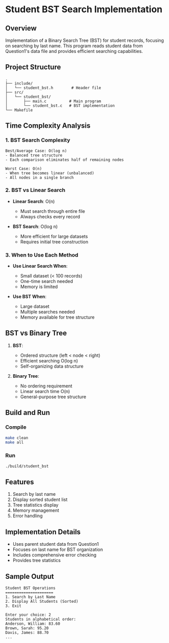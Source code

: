 # Student BST Search Implementation

## Overview
Implementation of a Binary Search Tree (BST) for student records, focusing on searching by last name. This program reads student data from Question1's data file and provides efficient searching capabilities.

## Project Structure
```
.
├── include/
│   └── student_bst.h        # Header file
├── src/
│   └── student_bst/
│       ├── main.c          # Main program
│       └── student_bst.c   # BST implementation
└── Makefile
```

## Time Complexity Analysis

### 1. BST Search Complexity
```
Best/Average Case: O(log n)
- Balanced tree structure
- Each comparison eliminates half of remaining nodes

Worst Case: O(n)
- When tree becomes linear (unbalanced)
- All nodes in a single branch
```

### 2. BST vs Linear Search
- **Linear Search**: O(n)
  - Must search through entire file
  - Always checks every record

- **BST Search**: O(log n)
  - More efficient for large datasets
  - Requires initial tree construction

### 3. When to Use Each Method
- **Use Linear Search When**:
  - Small dataset (< 100 records)
  - One-time search needed
  - Memory is limited

- **Use BST When**:
  - Large dataset
  - Multiple searches needed
  - Memory available for tree structure

## BST vs Binary Tree
1. **BST**:
   - Ordered structure (left < node < right)
   - Efficient searching O(log n)
   - Self-organizing data structure

2. **Binary Tree**:
   - No ordering requirement
   - Linear search time O(n)
   - General-purpose tree structure

## Build and Run

### Compile
```bash
make clean
make all
```

### Run
```bash
./build/student_bst
```

## Features
1. Search by last name
2. Display sorted student list
3. Tree statistics display
4. Memory management
5. Error handling

## Implementation Details
- Uses parent student data from Question1
- Focuses on last name for BST organization
- Includes comprehensive error checking
- Provides tree statistics

## Sample Output
```
Student BST Operations
=====================
1. Search by Last Name
2. Display All Students (Sorted)
3. Exit

Enter your choice: 2
Students in alphabetical order:
Anderson, William: 83.60
Brown, Sarah: 95.20
Davis, James: 88.70
...
```
